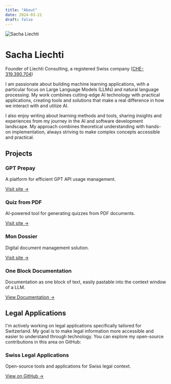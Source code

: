 ```yaml
---
title: "About"
date: 2024-03-21
draft: false
---
```


<div class="profile">
    <img src="/images/profile/sacha.png" alt="Sacha Liechti" class="profile-image">
    <div class="profile-content">
        <h1>Sacha Liechti</h1>
        <p>Founder of Liechti Consulting, a registered Swiss company (<a href="https://www.uid.admin.ch/Detail.aspx?uid_id=CHE-319.390.704" target="_blank">CHE-319.390.704</a>)</p>
    </div>
</div>

I am passionate about building machine learning applications, with a particular focus on Large Language Models (LLMs) and natural language processing. My work combines cutting-edge AI technology with practical applications, creating tools and solutions that make a real difference in how we interact with and utilize AI.

I also enjoy writing about learning methods and tools, sharing insights and experiences from my journey in the AI and software development landscape. My approach combines theoretical understanding with hands-on implementation, always striving to make complex concepts accessible and practical.

## Projects

<div class="project-grid">
    <div class="project-card">
        <h3>GPT Prepay</h3>
        <p>A platform for efficient GPT API usage management.</p>
        <a href="https://gptprepay.com" target="_blank">Visit site →</a>
    </div>
    <div class="project-card">
        <h3>Quiz from PDF</h3>
        <p>AI-powered tool for generating quizzes from PDF documents.</p>
        <a href="https://quizfrompdf.com" target="_blank">Visit site →</a>
    </div>
    <div class="project-card">
        <h3>Mon Dossier</h3>
        <p>Digital document management solution.</p>
        <a href="https://mon-dossier.ch" target="_blank">Visit site →</a>
    </div>
    <div class="project-card">
        <h3>One Block Documentation</h3>
        <p>Documentation as one block of text, easily pastable into the context window of a LLM.</p>
        <a href="/oneblock/" target="_blank">View Documentation →</a>
    </div>
</div>

## Legal Applications

I'm actively working on legal applications specifically tailored for Switzerland. My goal is to make legal information more accessible and easier to understand through technology. You can explore my open-source contributions in this area on GitHub:

<div class="project-card">
    <h3>Swiss Legal Applications</h3>
    <p>Open-source tools and applications for Swiss legal context.</p>
    <a href="https://github.com/Athanaze/swiss-legal-applications" target="_blank">View on GitHub →</a>
</div> 